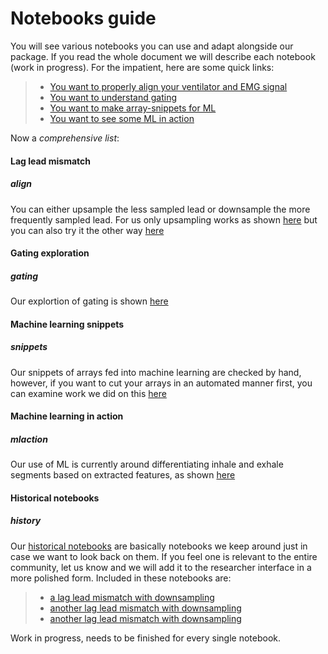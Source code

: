# Notebooks guide

You will see various notebooks you can use and adapt alongside our package. If you read the whole document we will describe each notebook (work in progress). For the impatient, here are some quick links:

> * [You want to properly align your ventilator and EMG signal](#align)
> * [You want to understand gating](#gating)
> * [You want to make array-snippets for ML](#snippets)
> * [You want to see some ML in action](#mlaction)

Now a *comprehensive list*: 

#### Lag lead mismatch 
 ##### align

You can either upsample the less sampled lead or downsample the more frequently sampled lead. For us only upsampling works as shown [here](https://github.com/ReSurfEMG/ReSurfEMG/blob/main/researcher_interface/lead_lag_match_upsample.ipynb) but you can also try it the other way [here](https://github.com/ReSurfEMG/ReSurfEMG/blob/main/researcher_interface/lag_lead_match.ipynb)

#### Gating exploration 
 ##### gating

Our explortion of gating is shown [here](https://github.com/ReSurfEMG/ReSurfEMG/blob/main/researcher_interface/gating_example.ipynb) 


#### Machine learning snippets 
 ##### snippets

Our snippets of arrays fed into machine learning are checked by hand, however, if you want to cut your arrays in an automated manner first, you can examine work we did on this  [here](https://github.com/ReSurfEMG/ReSurfEMG/blob/main/researcher_interface/ml_snipper_maker.ipynb) 

#### Machine learning in action 
 ##### mlaction

Our use of ML is currently around differentiating inhale and exhale segments based on extracted features, as shown  [here](https://github.com/ReSurfEMG/ReSurfEMG/blob/main/open_work/ML_EMG_1.ipynb) 


#### Historical notebooks 
 ##### history

Our [historical notebooks](https://github.com/ReSurfEMG/ReSurfEMG/tree/main/historical_notebooks) are basically notebooks we keep around just in case we want to look back on them. If you feel one is relevant to the entire community, let us know and we will add it to the researcher interface in a more polished form.
Included in these notebooks are:


> * [a lag lead mismatch with downsampling](https://github.com/ReSurfEMG/ReSurfEMG/blob/main/historical_notebooks/lag_lead_match_downsample_BAD.ipynb)
> * [another lag lead mismatch with downsampling](https://github.com/ReSurfEMG/ReSurfEMG/blob/main/historical_notebooks/lag_lead_match.ipynb)
> * [another lag lead mismatch with downsampling](https://github.com/ReSurfEMG/ReSurfEMG/blob/main/historical_notebooks/lag_lead_match.ipynb)


Work in progress, needs to be finished for every single notebook.


